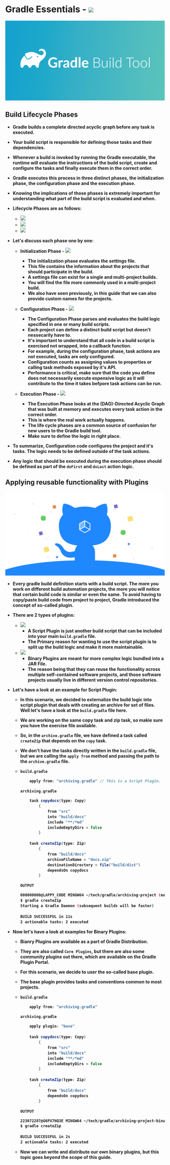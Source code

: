 <p align="justify">
<strong>

# Gradle Essentials - <img src="https://img.shields.io/badge/Gradle-02303A?style=for-the-badge&logo=Gradle&logoColor=white">

![](https://github.com/amandewatnitrr/gradle-tutorial/blob/master/imgs/gradle12.png)

## Build Lifecycle Phases

- Gradle builds a complete directed acyclic graph before any task is executed.
- Your build script is responsible for defining those tasks and their dependencies.
- Whenever a build is invoked by running the Gradle executable, the runtime will evaluate the instructions of the build script, create and configure the tasks and finally execute them in the correct order.
- Gradle executes this process in three distinct phases, the initialization phase, the configuration phase and the execution phase.
- Knowing the implications of those phases is extremely important for understanding what part of the build script is evaluated and when.
- Lifecycle Phases are as follows:
  - <img src="https://shields.io/badge/Initialisation-Phase-00cc44?logo=gradle&style=plastic">
  - <img src="https://shields.io/badge/Configuration-Phase-ffff00?logo=gradle&style=plastic">
  - <img src="https://shields.io/badge/Execution-Phase-ff0000?logo=gradle&style=plastic">

- Let's discuss each phase one by one:

  - Initialization Phase - <img src="https://shields.io/badge/Initialisation-Phase-00cc44?logo=gradle&style=for-the-badge">

    - The initialization phase evaluates the settings file.
    - This file contains the information about the projects that should participate in the build.
    - A settings file can exist for a single and multi-project builds.
    - You will find the file more commonly used in a multi-project build.
    - We also have seen previously, in this guide that we can also provide custom names for the projects.
  
  - Configuration Phase - <img src="https://shields.io/badge/Configuration-Phase-ffff00?logo=gradle&style=for-the-badge">

    - The Configuration Phase parses and evaluates the build logic specified in one or many build scripts.
    - Each project can define a distinct build script but doesn't nessecarily have to.
    - It's important to understand that all code in a build script is exercised not wrapped, into a callback function.
    - For example, during the configuration phase, task actions are not executed, tasks are only configured.
    - Configuration counts as assigning values to properties or calling task methods exposed by it's API.
    - Performance is critical, make sure that the code you define does not necessarily execute expensive logic as it will contribute to the time it takes befpore task actions can be run.

  - Execution Phase - <img src="https://shields.io/badge/Execution-Phase-ff0000?logo=gradle&style=for-the-badge">

    - The Execution Phase looks at the (DAG)-Directed Acyclic Graph that was built at memory and executes every task action in the correct order.
    - This is where the real work actually happens.
    - The life cycle phases are a common source of confusion for new users to the Gradle build tool.
    - Make sure to define the logic in right place.

- To summarize, Configuration code configures the project and it's tasks. The logic needs to be defined outside of the task actions.
- Any logic that should be executed during the execution phase should be defined as part of the `doFirst` and `doLast` action logic.

## Applying reusable functionality with Plugins

<img src="https://github.com/amandewatnitrr/gradle-tutorial/blob/master/imgs/gradle15.png">

- Every gradle build definition starts with a build script. The more you work on different build automation projects, the more you will notice that certain build code is similar or even the same. To avoid having to copy/paste build code from project to project, Gradle introduced the concept of so-called plugin.
- There are 2 types of plugins:
  - <img src="https://shields.io/badge/Script-Plugins-00cc44?logo=gradle&style=plastic">

    - A Script Plugin is just another build script that can be included into your main `build.gradle` file.
    - The Primary reason for wanting to use the script plugin is to split up the build logic and make it more maintainable.

  - <img src="https://shields.io/badge/Binary-Plugins-ffff00?logo=gradle&style=plastic">

    - Binary Plugins are meant for more complex logic bundled into a JAR File.
    - The reason being that they can reuse the functionality across multiple self-contained software projects, and those software projects usually live in different version control repositories.

- Let's have a look at an example for Script Plugin:

  - In this scenario, we decided to externalize the build logic into script plugin that deals with creating an archive for set of files. Well let's have a look at the `build.gradle` file here.
  - We are working on the same copy task and zip task, so makie sure you have the exercise file available.
  - So, in the `archive.gradle` file, we have defined a task called `createZip` that depends on the `copy` task.
  - We don't have the tasks directly written in the `build.gradle` file, but we are calling the `apply from` method and passing the path to the `archive.gradle` file.
  - `build.gradle`

    ```groovy
        apply from: "archiving.gradle" // This is a Script Plugin.
    ```

    `archiving.gradle`

    ```groovy
        task copydocs(type: Copy)
            {
                from "src"
                into "build/docs"
                include "**/*md"
                includeEmptyDirs = false
            }

        task createZip(type: Zip)
            {
                from "build/docs"
                archiveFileName = "docs.zip"
                destinationDirectory = file("build/dist")
                dependsOn copydocs
            }
    ```

    `OUTPUT`

    ```bash
    000000000@LAPPY_CODE MINGW64 ~/tech/gradle/archiving-project (master)
    $ gradle createZip
    Starting a Gradle Daemon (subsequent builds will be faster)

    BUILD SUCCESSFUL in 11s
    2 actionable tasks: 2 executed
    ```

- Now let's have a look at examples for Binary Plugins:
  - Bianry Plugins are available as a part of Gradle Distribution.
  - They are also called `Core Plugins`, but there are also some community plugins out there, which are available on the Gradle Plugin Portal.
  - For this scenario, we decide to user the so-called base plugin.
  - The base plugin provides tasks and conventions common to most projects.
  - `build.gradle`

    ```groovy
        apply from: "archiving.gradle"
    ```

    `archiving.gradle`

    ```groovy
        apply plugin: "base"

        task copydocs(type: Copy)
            {
                from "src"
                into "build/docs"
                include "**/*md"
                includeEmptyDirs = false
            }

        task createZip(type: Zip)
            {
                from "build/docs"
                dependsOn copydocs
            }
    ```

    `OUTPUT`

    ```bash
    223072287@G6PX7NQ3E MINGW64 ~/tech/gradle/archiving-project-binary_plugin (master)
    $ gradle createZip

    BUILD SUCCESSFUL in 2s
    2 actionable tasks: 2 executed
    ```

  - Now we can write and distribute our own binary plugins, but this topic goes beyond the scope of this guide.

</strong>
</p>

